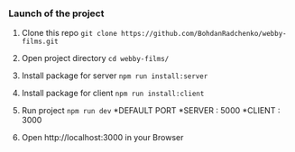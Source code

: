 ### Launch of the project
1. Clone this repo 
	`git clone https://github.com/BohdanRadchenko/webby-films.git` 
2. Open project directory
	`cd webby-films/`
3. Install package for server
	`npm run install:server`
4. Install package for client
	`npm run install:client`
5. Run project
	`npm run dev`
	*DEFAULT PORT
	*SERVER : 5000
	*CLIENT : 3000		
		
5. Open http://localhost:3000 in your Browser
